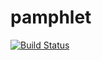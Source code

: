 # pamphlet
[![Build Status](https://travis-ci.com/brianclinkenbeard/pamphlet.svg?token=YYjD2LYA5ynr5RiEDZiN&branch=master)](https://travis-ci.com/brianclinkenbeard/pamphlet)
